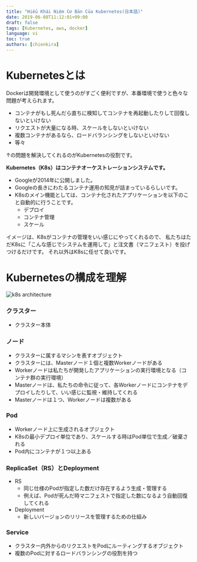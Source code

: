 ```yaml
---
title: "Hiểu Khái Niệm Cơ Bản Của Kubernetes(日本語)"
date: 2019-06-08T11:12:01+09:00
draft: false
tags: [Kubernetes, aws, docker]
language: vi
toc: true
authors: [chienkira]
---
```


# Kubernetesとは
Dockerは開発環境として使うのがすごく便利ですが、本番環境で使うと色々な問題が考えられます。

* コンテナがもし死んだら直ちに検知してコンテナを再起動したりして回復しないといけない
* リクエストが大量になる時、スケールをしないといけない
* 複数コンテナがあるなら、ロードバランシングをしないといけない
* 等々

↑の問題を解決してくれるのがKubernetesの役割です。

 **Kubernetes（K8s）はコンテナオーケストレーションシステムです。**

* Googleが2014年に公開しました。
* Googleの長きにわたるコンテナ運用の知見が詰まっているらしいです。
* K8sのメイン機能としては、コンテナ化されたアプリケーションを以下のこと自動的に行うことです。
    * デプロイ
    * コンテナ管理
    * スケール

イメージは、K8sがコンテナの管理をいい感じにやってくれるので、
私たちはただK8sに「こんな感じでシステムを運用して」と注文書（マニフェスト）を投げつけるだけです。
それ以外はK8sに任せて良いです。

# Kubernetesの構成を理解
![k8s architecture](/blog/images/k8s_architecture.png)

### クラスター
* クラスター本体

### ノード
* クラスターに属するマシンを表すオブジェクト
* クラスターには、Masterノード１個と複数Workerノードがある
* Workerノードは私たちが開発したアプリケーションの実行環境となる（コンテナ群の実行環境）
* Masterノードは、私たちの命令に従って、各Workerノードにコンテナをデプロイしたりして、いい感じに監視・維持してくれる
* Masterノードは１つ、Workerノードは複数がある

### Pod
* Workerノード上に生成されるオブジェクト
* K8sの最小デプロイ単位であり、スケールする時はPod単位で生成／破棄される
* Pod内にコンテナが１つ以上ある

### ReplicaSet（RS）とDeployment
* RS
    * 同じ仕様のPodが指定した数だけ存在するよう生成・管理する
    * 例えば、Podが死んだ時マニフェストで指定した数になるよう自動回復してくれる
* Deployment
    * 新しいバージョンのリリースを管理するための仕組み

### Service
* クラスター内外からのリクエストをPodにルーティングするオブジェクト
* 複数のPodに対するロードバランシングの役割を持つ


